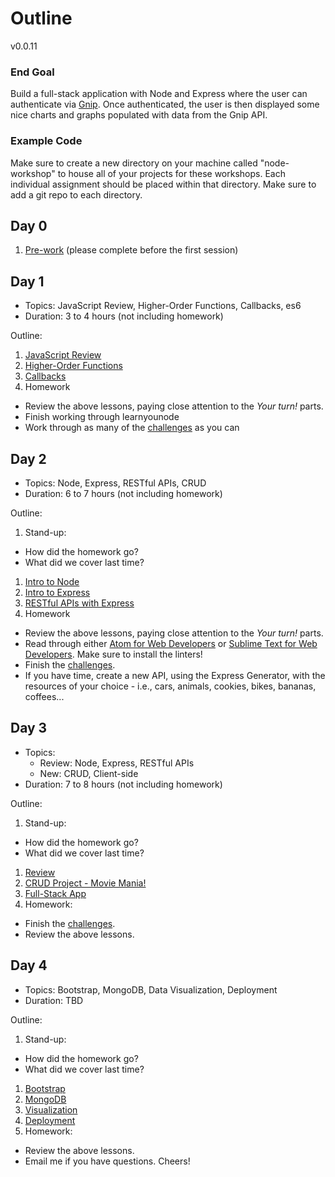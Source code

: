 # Outline

v0.0.11

### End Goal

Build a full-stack application with Node and Express where the user can authenticate via [Gnip](https://gnip.com/). Once authenticated, the user is then displayed some nice charts and graphs populated with data from the Gnip API.

### Example Code

Make sure to create a new directory on your machine called "node-workshop" to house all of your projects for these workshops. Each individual assignment should be placed within that directory. Make sure to add a git repo to each directory.

## Day 0

1. [Pre-work](lessons/00-prework.md) (please complete before the first session)

## Day 1

- Topics: JavaScript Review, Higher-Order Functions, Callbacks, es6
- Duration: 3 to 4 hours (not including homework)

Outline:

1. [JavaScript Review](lessons/01-js_review.md)
1. [Higher-Order Functions](lessons/02-hof.md)
1. [Callbacks](lessons/03-callbacks.md)
1. Homework
  - Review the above lessons, paying close attention to the *Your turn!* parts.
  - Finish working through learnyounode
  - Work through as many of the [challenges](challenges) as you can

## Day 2

- Topics: Node, Express, RESTful APIs, CRUD
- Duration: 6 to 7 hours (not including homework)

Outline:

1. Stand-up:
  - How did the homework go?
  - What did we cover last time?
1. [Intro to Node](lessons/04-node-intro.md)
1. [Intro to Express](lessons/05-express-intro.md)
1. [RESTful APIs with Express](lessons/06-express-rest.md)
1. Homework
  - Review the above lessons, paying close attention to the *Your turn!* parts.
  - Read through either [Atom for Web Developers](http://mherman.org/blog/2016/08/16/atom-for-web-developers) or [Sublime Text for Web Developers](http://mherman.org/blog/2015/02/05/sublime-text-for-web-developers). Make sure to install the linters!
  - Finish the [challenges](challenges).
  - If you have time, create a new API, using the Express Generator, with the resources of your choice - i.e., cars, animals, cookies, bikes, bananas, coffees...

## Day 3

- Topics:
  - Review: Node, Express, RESTful APIs
  - New: CRUD, Client-side
- Duration: 7 to 8 hours (not including homework)

Outline:

1. Stand-up:
  - How did the homework go?
  - What did we cover last time?
1. [Review](lessons/07-review.md)
1. [CRUD Project - Movie Mania!](lessons/08-movie-mania.md)
1. [Full-Stack App](lessons/09-fullstack-app.md)
1. Homework:
  - Finish the [challenges](challenges).
  - Review the above lessons.

## Day 4

- Topics: Bootstrap, MongoDB, Data Visualization, Deployment
- Duration: TBD

Outline:

1. Stand-up:
  - How did the homework go?
  - What did we cover last time?
1. [Bootstrap](lessons/10-bootstrap.md)
1. [MongoDB](lessons/11-mongo.md)
1. [Visualization](lessons/12-visualization.md)
1. [Deployment](lessons/13-deployment.md)
1. Homework:
  - Review the above lessons.
  - Email me if you have questions. Cheers!
